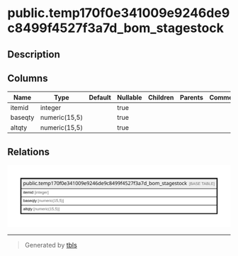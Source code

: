 # public.temp170f0e341009e9246de9c8499f4527f3a7d_bom_stagestock

## Description

## Columns

| Name | Type | Default | Nullable | Children | Parents | Comment |
| ---- | ---- | ------- | -------- | -------- | ------- | ------- |
| itemid | integer |  | true |  |  |  |
| baseqty | numeric(15,5) |  | true |  |  |  |
| altqty | numeric(15,5) |  | true |  |  |  |

## Relations

![er](public.temp170f0e341009e9246de9c8499f4527f3a7d_bom_stagestock.svg)

---

> Generated by [tbls](https://github.com/k1LoW/tbls)
